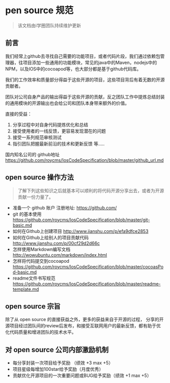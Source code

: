 
# pen source 规范

> 该文档由i学圈团队持续维护更新

## 前言

我们经常上github去寻找自己需要的功能项目，或者代码片段，我们通过依赖包管理器，往项目添加一些通用的功能模块，常见的java中的Maven，nodejs中的NPM，以及IOS中的cocoapod等，也大部分都是基于github代码库。

我们的工作效率和质量部分得益于这些开源的项目，这些项目背后有着无数的开源贡献者。

团队对公司自身产品的输出得益于这些开源的贡献，反之团队工作中提炼总结封装的通用模块的开源输出也会给公司和团队本身带来额外的价值。

直接的受益：    
1. 分享过程中对自身代码提炼优化和总结   
2. 接受使用者的一线反馈，更容易发现潜在的问题   
3. 接受一系列规范审核测试    
4. 指引团队把握最新前沿的技术和更新反馈 
 等.....

 国内知名公司的 github地址 https://github.com/roycms/IosCodeSpecification/blob/master/github_url.md

## open source 操作方法
> 了解下列这些知识之后就基本可以顺利的将代码开源分享出去，或者为开源贡献一份力量了。

* 准备一个 github 账户 注册地址: https://github.com/
* git 的基本使用 https://github.com/roycms/IosCodeSpecification/blob/master/git-basic.md
* 如何在Github上创建项目 http://www.jianshu.com/p/efa9dfce2853
* 如何在Github上给别人的项目贡献代码 http://www.jianshu.com/p/00cf29d2d66c
* 怎样使用Markdown编写文档 http://wowubuntu.com/markdown/index.html
* 怎样将代码提交到cocoapod https://github.com/roycms/IosCodeSpecification/blob/master/cocoasPod-basic.md
* readme文件书写规范 https://github.com/roycms/IosCodeSpecification/blob/master/readme-template.md

## open source 宗旨

除了从 open source 的直接获益之外，更多的获益来自于开源的过程，
分享的开源项目经过团队间的review后发布，和接受互联网用户的最新反馈，都有助于优化代码质量和增进团队的技术水平。

## 对 open source 公司内部激励机制

* 每分享封装一次项目给予奖励 （绩效 +3 max +5）
* 项目星级每增加100star给予奖励（月度优秀）
* 贡献优化开源项目的一次重要问题或BUG给予奖励（绩效 +1 max +5）

